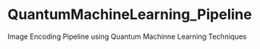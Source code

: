 # QuantumMachineLearning_Pipeline
Image Encoding Pipeline using Quantum Machinne Learning Techniques
